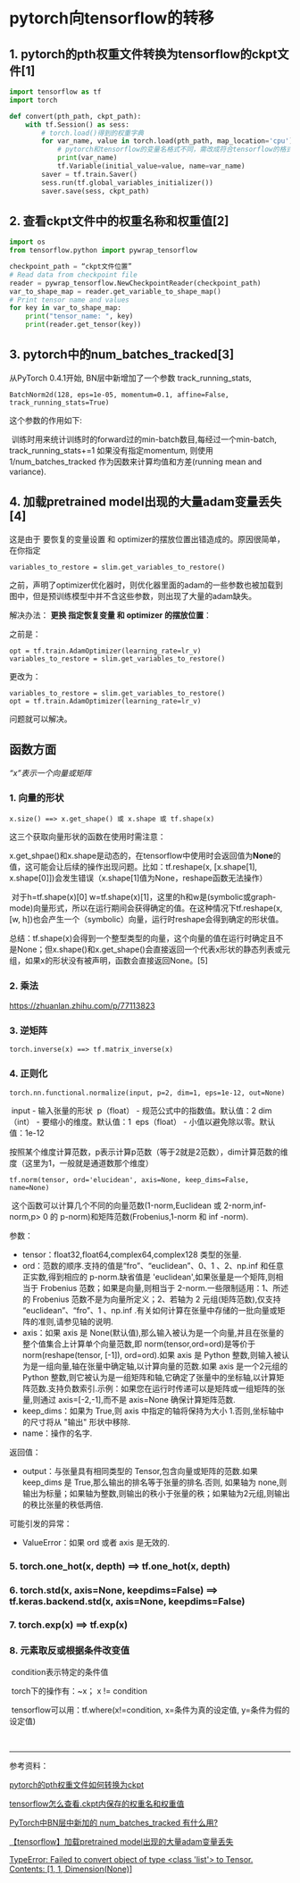 # pytorch向tensorflow的转移

## 1. pytorch的pth权重文件转换为tensorflow的ckpt文件[1]

```python
import tensorflow as tf
import torch

def convert(pth_path, ckpt_path):
	with tf.Session() as sess:
		# torch.load()得到的权重字典
		for var_name, value in torch.load(pth_path, map_location='cpu').items():
			# pytorch和tensorflow的变量名格式不同，需改成符合tensorflow的格式
			print(var_name)
			tf.Variable(initial_value=value, name=var_name)
		saver = tf.train.Saver()
		sess.run(tf.global_variables_initializer())
		saver.save(sess, ckpt_path)
```

## 2. 查看ckpt文件中的权重名称和权重值[2]

```python
import os
from tensorflow.python import pywrap_tensorflow

checkpoint_path = “ckpt文件位置”
# Read data from checkpoint file
reader = pywrap_tensorflow.NewCheckpointReader(checkpoint_path)
var_to_shape_map = reader.get_variable_to_shape_map()
# Print tensor name and values
for key in var_to_shape_map:
    print("tensor_name: ", key)
    print(reader.get_tensor(key))
```

## 3. pytorch中的num_batches_tracked[3]

从PyTorch 0.4.1开始, BN层中新增加了一个参数 track_running_stats,

```
BatchNorm2d(128, eps=1e-05, momentum=0.1, affine=False, track_running_stats=True)
```

这个参数的作用如下:

​	训练时用来统计训练时的forward过的min-batch数目,每经过一个min-batch, track_running_stats+=1
如果没有指定momentum, 则使用1/num_batches_tracked 作为因数来计算均值和方差(running mean and variance).

## 4. 加载pretrained model出现的大量adam变量丢失[4]

这是由于 要恢复的变量设置 和 optimizer的摆放位置出错造成的。原因很简单，在你指定

```
variables_to_restore = slim.get_variables_to_restore()
```


​	之前，声明了optimizer优化器时，则优化器里面的adam的一些参数也被加载到图中，但是预训练模型中并不含这些参数，则出现了大量的adam缺失。

解决办法：
**更换 指定恢复变量 和 optimizer 的摆放位置**：

之前是：

```
opt = tf.train.AdamOptimizer(learning_rate=lr_v)
variables_to_restore = slim.get_variables_to_restore()
```


更改为：

```
variables_to_restore = slim.get_variables_to_restore()
opt = tf.train.AdamOptimizer(learning_rate=lr_v)
```


问题就可以解决。


## 函数方面

*“x”表示一个向量或矩阵*

### 1. 向量的形状

```
x.size() ==> x.get_shape() 或 x.shape 或 tf.shape(x)
```

这三个获取向量形状的函数在使用时需注意：

​	x.get_shpae()和x.shape是动态的，在tensorflow中使用时会返回值为**None**的值，这可能会让后续的操作出现问题。比如：tf.reshape(x, [x.shape[1], x.shape[0]])会发生错误（x.shape[1]值为None，reshape函数无法操作）

​	对于h=tf.shape(x)[0] w=tf.shape(x)[1]，这里的h和w是(symbolic或graph-mode)向量形式，所以在运行期间会获得确定的值。在这种情况下tf.reshape(x, [w, h])也会产生一个（symbolic）向量，运行时reshape会得到确定的形状值。

​	总结：tf.shape(x)会得到一个整型类型的向量，这个向量的值在运行时确定且不是None；但x.shape()和x.get_shape()会直接返回一个代表x形状的静态列表或元组，如果x的形状没有被声明，函数会直接返回None。[5]

### 2. 乘法

<https://zhuanlan.zhihu.com/p/77113823>

### 3. 逆矩阵

```
torch.inverse(x) ==> tf.matrix_inverse(x)
```

### 4. 正则化

```
torch.nn.functional.normalize(input, p=2, dim=1, eps=1e-12, out=None)
```

​	input - 输入张量的形状
​	p（float） - 规范公式中的指数值。默认值：2
​	dim（int） - 要缩小的维度。默认值：1
​	eps（float） - 小值以避免除以零。默认值：1e-12

​	按照某个维度计算范数，p表示计算p范数（等于2就是2范数），dim计算范数的维度（这里为1，一般就是通道数那个维度）

```
tf.norm(tensor, ord='elucidean', axis=None, keep_dims=False, name=None)
```

​	这个函数可以计算几个不同的向量范数(1-norm,Euclidean 或 2-norm,inf-norm,p> 0 的 p-norm)和矩阵范数(Frobenius,1-norm 和 inf -norm).

参数：

- tensor：float32,float64,complex64,complex128 类型的张量.
- ord：范数的顺序.支持的值是“fro”、“euclidean”、0、1 、2、np.inf 和任意正实数,得到相应的 p-norm.缺省值是 'euclidean',如果张量是一个矩阵,则相当于 Frobenius 范数；如果是向量,则相当于 2-norm.一些限制适用：1、所述的 Frobenius 范数不是为向量所定义；2、若轴为 2 元组(矩阵范数),仅支持 “euclidean”、“fro”、1 、np.inf .有关如何计算在张量中存储的一批向量或矩阵的准则,请参见轴的说明.
- axis：如果 axis 是 None(默认值),那么输入被认为是一个向量,并且在张量的整个值集合上计算单个向量范数,即 norm(tensor,ord=ord)是等价于norm(reshape(tensor, [-1]), ord=ord).如果 axis 是 Python 整数,则输入被认为是一组向量,轴在张量中确定轴,以计算向量的范数.如果 axis 是一个2元组的 Python 整数,则它被认为是一组矩阵和轴,它确定了张量中的坐标轴,以计算矩阵范数.支持负数索引.示例：如果您在运行时传递可以是矩阵或一组矩阵的张量,则通过 axis=[-2,-1],而不是 axis=None 确保计算矩阵范数.
- keep_dims：如果为 True,则 axis 中指定的轴将保持为大小 1.否则,坐标轴中的尺寸将从 "输出" 形状中移除.
- name：操作的名字.

返回值：

- output：与张量具有相同类型的 Tensor,包含向量或矩阵的范数.如果 keep_dims 是 True,那么输出的排名等于张量的排名.否则, 如果轴为 none,则输出为标量；如果轴为整数,则输出的秩小于张量的秩；如果轴为2元组,则输出的秩比张量的秩低两倍.

可能引发的异常：

- ValueError：如果 ord 或者 axis 是无效的.

### 5. torch.one_hot(x, depth) ==> tf.one_hot(x, depth)

### 6. torch.std(x, axis=None, keepdims=False) ==> tf.keras.backend.std(x, axis=None, keepdims=False)

### 7. torch.exp(x) ==> tf.exp(x)

### 8. 元素取反或根据条件改变值

​	condition表示特定的条件值

​	torch下的操作有：~x； x != condition

​	tensorflow可以用：tf.where(x!=condition, x=条件为真的设定值, y=条件为假的设定值)

​		


***
参考资料：

[pytorch的pth权重文件如何转换为ckpt]( https://www.zhihu.com/question/317353538/answer/924705912 )

[tensorflow怎么查看.ckpt内保存的权重名和权重值](https://blog.csdn.net/Geoffrey_MT/article/details/82690340)

[PyTorch中BN层中新加的 num_batches_tracked 有什么用?](https://blog.csdn.net/shanglianlm/article/details/101394508)

[【tensorflow】加载pretrained model出现的大量adam变量丢失](https://blog.csdn.net/shwan_ma/java/article/details/82868751)

[TypeError: Failed to convert object of type <class 'list'> to Tensor. Contents: [1, 1, Dimension(None)]](<https://github.com/tensorflow/models/issues/6245>)

